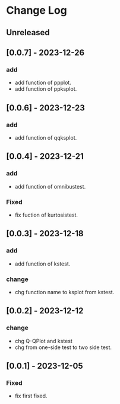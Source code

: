# Change Log

## Unreleased

## [0.0.7] - 2023-12-26

### add
- add function of ppplot.
- add function of ppksplot.

## [0.0.6] - 2023-12-23

### add
- add function of qqksplot.

## [0.0.4] - 2023-12-21

### add
- add function of omnibustest.

### Fixed
- fix fuction of kurtosistest.

## [0.0.3] - 2023-12-18

### add
- add function of kstest.

### change
- chg function name to ksplot from kstest.

## [0.0.2] - 2023-12-12

### change
- chg Q-QPlot and kstest
- chg from one-side test to two side test.

## [0.0.1] - 2023-12-05

### Fixed
- fix first fixed.

